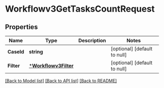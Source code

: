 # Workflowv3GetTasksCountRequest

## Properties
Name | Type | Description | Notes
------------ | ------------- | ------------- | -------------
**CaseId** | **string** |  | [optional] [default to null]
**Filter** | [***Workflowv3Filter**](workflowv3Filter.md) |  | [optional] [default to null]

[[Back to Model list]](../README.md#documentation-for-models) [[Back to API list]](../README.md#documentation-for-api-endpoints) [[Back to README]](../README.md)

